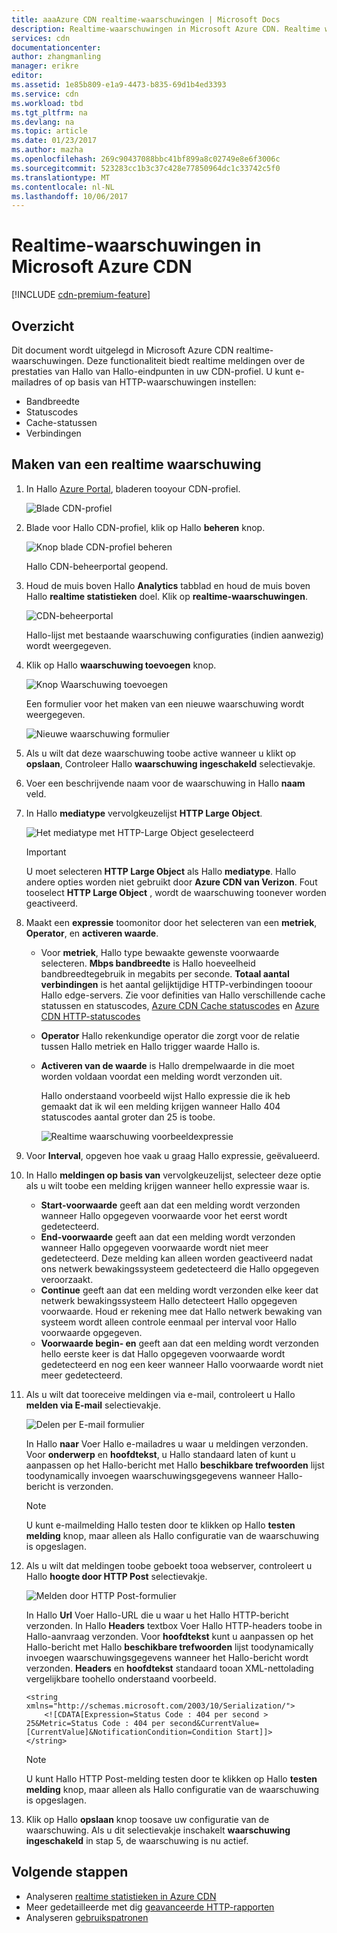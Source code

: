 ```yaml
---
title: aaaAzure CDN realtime-waarschuwingen | Microsoft Docs
description: Realtime-waarschuwingen in Microsoft Azure CDN. Realtime waarschuwingen bevatten meldingen over de prestaties van Hallo van Hallo-eindpunten in uw CDN-profiel.
services: cdn
documentationcenter: 
author: zhangmanling
manager: erikre
editor: 
ms.assetid: 1e85b809-e1a9-4473-b835-69d1b4ed3393
ms.service: cdn
ms.workload: tbd
ms.tgt_pltfrm: na
ms.devlang: na
ms.topic: article
ms.date: 01/23/2017
ms.author: mazha
ms.openlocfilehash: 269c90437088bbc41bf899a8c02749e8e6f3006c
ms.sourcegitcommit: 523283cc1b3c37c428e77850964dc1c33742c5f0
ms.translationtype: MT
ms.contentlocale: nl-NL
ms.lasthandoff: 10/06/2017
---
```

# <a name="real-time-alerts-in-microsoft-azure-cdn"></a>Realtime-waarschuwingen in Microsoft Azure CDN
[!INCLUDE [cdn-premium-feature](../../includes/cdn-premium-feature.md)]

## <a name="overview"></a>Overzicht
Dit document wordt uitgelegd in Microsoft Azure CDN realtime-waarschuwingen. Deze functionaliteit biedt realtime meldingen over de prestaties van Hallo van Hallo-eindpunten in uw CDN-profiel.  U kunt e-mailadres of op basis van HTTP-waarschuwingen instellen:

* Bandbreedte
* Statuscodes
* Cache-statussen
* Verbindingen

## <a name="creating-a-real-time-alert"></a>Maken van een realtime waarschuwing
1. In Hallo [Azure Portal](https://portal.azure.com), bladeren tooyour CDN-profiel.
   
    ![Blade CDN-profiel](./media/cdn-real-time-alerts/cdn-profile-blade.png)
2. Blade voor Hallo CDN-profiel, klik op Hallo **beheren** knop.
   
    ![Knop blade CDN-profiel beheren](./media/cdn-real-time-alerts/cdn-manage-btn.png)
   
    Hallo CDN-beheerportal geopend.
3. Houd de muis boven Hallo **Analytics** tabblad en houd de muis boven Hallo **realtime statistieken** doel.  Klik op **realtime-waarschuwingen**.
   
    ![CDN-beheerportal](./media/cdn-real-time-alerts/cdn-premium-portal.png)
   
    Hallo-lijst met bestaande waarschuwing configuraties (indien aanwezig) wordt weergegeven.
4. Klik op Hallo **waarschuwing toevoegen** knop.
   
    ![Knop Waarschuwing toevoegen](./media/cdn-real-time-alerts/cdn-add-alert.png)
   
    Een formulier voor het maken van een nieuwe waarschuwing wordt weergegeven.
   
    ![Nieuwe waarschuwing formulier](./media/cdn-real-time-alerts/cdn-new-alert.png)
5. Als u wilt dat deze waarschuwing toobe active wanneer u klikt op **opslaan**, Controleer Hallo **waarschuwing ingeschakeld** selectievakje.
6. Voer een beschrijvende naam voor de waarschuwing in Hallo **naam** veld.
7. In Hallo **mediatype** vervolgkeuzelijst **HTTP Large Object**.
   
    ![Het mediatype met HTTP-Large Object geselecteerd](./media/cdn-real-time-alerts/cdn-http-large.png)
   
   > [!IMPORTANT]
   > U moet selecteren **HTTP Large Object** als Hallo **mediatype**.  Hallo andere opties worden niet gebruikt door **Azure CDN van Verizon**.  Fout tooselect **HTTP Large Object** , wordt de waarschuwing toonever worden geactiveerd.
   > 
   > 
8. Maakt een **expressie** toomonitor door het selecteren van een **metriek**, **Operator**, en **activeren waarde**.
   
   * Voor **metriek**, Hallo type bewaakte gewenste voorwaarde selecteren.  **Mbps bandbreedte** is Hallo hoeveelheid bandbreedtegebruik in megabits per seconde.  **Totaal aantal verbindingen** is het aantal gelijktijdige HTTP-verbindingen tooour Hallo edge-servers.  Zie voor definities van Hallo verschillende cache statussen en statuscodes, [Azure CDN Cache statuscodes](https://msdn.microsoft.com/library/mt759237.aspx) en [Azure CDN HTTP-statuscodes](https://msdn.microsoft.com/library/mt759238.aspx)
   * **Operator** Hallo rekenkundige operator die zorgt voor de relatie tussen Hallo metriek en Hallo trigger waarde Hallo is.
   * **Activeren van de waarde** is Hallo drempelwaarde in die moet worden voldaan voordat een melding wordt verzonden uit.
     
     Hallo onderstaand voorbeeld wijst Hallo expressie die ik heb gemaakt dat ik wil een melding krijgen wanneer Hallo 404 statuscodes aantal groter dan 25 is toobe.
     
     ![Realtime waarschuwing voorbeeldexpressie](./media/cdn-real-time-alerts/cdn-expression.png)
9. Voor **Interval**, opgeven hoe vaak u graag Hallo expressie, geëvalueerd.
10. In Hallo **meldingen op basis van** vervolgkeuzelijst, selecteer deze optie als u wilt toobe een melding krijgen wanneer hello expressie waar is.
    
    * **Start-voorwaarde** geeft aan dat een melding wordt verzonden wanneer Hallo opgegeven voorwaarde voor het eerst wordt gedetecteerd.
    * **End-voorwaarde** geeft aan dat een melding wordt verzonden wanneer Hallo opgegeven voorwaarde wordt niet meer gedetecteerd. Deze melding kan alleen worden geactiveerd nadat ons netwerk bewakingssysteem gedetecteerd die Hallo opgegeven veroorzaakt.
    * **Continue** geeft aan dat een melding wordt verzonden elke keer dat netwerk bewakingssysteem Hallo detecteert Hallo opgegeven voorwaarde. Houd er rekening mee dat Hallo netwerk bewaking van systeem wordt alleen controle eenmaal per interval voor Hallo voorwaarde opgegeven.
    * **Voorwaarde begin- en** geeft aan dat een melding wordt verzonden hello eerste keer is dat Hallo opgegeven voorwaarde wordt gedetecteerd en nog een keer wanneer Hallo voorwaarde wordt niet meer gedetecteerd.
11. Als u wilt dat tooreceive meldingen via e-mail, controleert u Hallo **melden via E-mail** selectievakje.  
    
    ![Delen per E-mail formulier](./media/cdn-real-time-alerts/cdn-notify-email.png)
    
    In Hallo **naar** Voer Hallo e-mailadres u waar u meldingen verzonden. Voor **onderwerp** en **hoofdtekst**, u Hallo standaard laten of kunt u aanpassen op het Hallo-bericht met Hallo **beschikbare trefwoorden** lijst toodynamically invoegen waarschuwingsgegevens wanneer Hallo-bericht is verzonden.
    
    > [!NOTE]
    > U kunt e-mailmelding Hallo testen door te klikken op Hallo **testen melding** knop, maar alleen als Hallo configuratie van de waarschuwing is opgeslagen.
    > 
    > 
12. Als u wilt dat meldingen toobe geboekt tooa webserver, controleert u Hallo **hoogte door HTTP Post** selectievakje.
    
    ![Melden door HTTP Post-formulier](./media/cdn-real-time-alerts/cdn-notify-http.png)
    
    In Hallo **Url** Voer Hallo-URL die u waar u het Hallo HTTP-bericht verzonden. In Hallo **Headers** textbox Voer Hallo HTTP-headers toobe in Hallo-aanvraag verzonden.  Voor **hoofdtekst** kunt u aanpassen op het Hallo-bericht met Hallo **beschikbare trefwoorden** lijst toodynamically invoegen waarschuwingsgegevens wanneer het Hallo-bericht wordt verzonden.  **Headers** en **hoofdtekst** standaard tooan XML-nettolading vergelijkbare toohello onderstaand voorbeeld.
    
    ```
    <string xmlns="http://schemas.microsoft.com/2003/10/Serialization/">
        <![CDATA[Expression=Status Code : 404 per second > 25&Metric=Status Code : 404 per second&CurrentValue=[CurrentValue]&NotificationCondition=Condition Start]]>
    </string>
    ```
    
    > [!NOTE]
    > U kunt Hallo HTTP Post-melding testen door te klikken op Hallo **testen melding** knop, maar alleen als Hallo configuratie van de waarschuwing is opgeslagen.
    > 
    > 
13. Klik op Hallo **opslaan** knop toosave uw configuratie van de waarschuwing.  Als u dit selectievakje inschakelt **waarschuwing ingeschakeld** in stap 5, de waarschuwing is nu actief.

## <a name="next-steps"></a>Volgende stappen
* Analyseren [realtime statistieken in Azure CDN](cdn-real-time-stats.md)
* Meer gedetailleerde met dig [geavanceerde HTTP-rapporten](cdn-advanced-http-reports.md)
* Analyseren [gebruikspatronen](cdn-analyze-usage-patterns.md)

